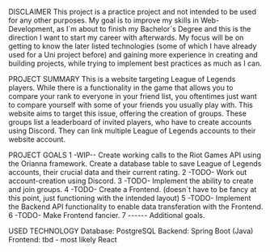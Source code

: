 DISCLAIMER
This project is a practice project and not intended to be used for any other purposes. My goal is to improve my skills in Web-Development, as I´m about to finish my Bachelor´s Degree and this is the direction I want to start my career with afterwards.
My focus will be on getting to know the later listed technologies (some of which I have already used for a Uni project before) and gaining more experience in creating and building projects, while trying to implement best practices as much as I can.

PROJECT SUMMARY
This is a website targeting League of Legends players. While there is a functionality in the game that allows you to compare your rank to everyone in your friend list, you oftentimes just want to compare yourself with some of your friends you usually play with.
This website aims to target this issue, offering the creation of groups. These groups list a leaderboard of invited players, who have to create accounts using Discord. They can link multiple League of Legends accounts to their website account.

PROJECT GOALS
1  -WIP--  Create working calls to the Riot Games API using the Orianna framework. Create a database table to save League of Legends accounts, their crucial data and their current rating.
2  -TODO-  Work out account-creation using Discord.
3  -TODO-  Implement the ability to create and join groups.
4  -TODO-  Create a Frontend. (doesn´t have to be fancy at this point, just functioning with the intended layout)
5  -TODO-  Implement the Backend API functionality to enable data transferation with the Frontend.
6  -TODO-  Make Frontend fancier.
7  ------  Additional goals.

USED TECHNOLOGY
Database:  PostgreSQL
Backend:   Spring Boot (Java)
Frontend:  tbd - most likely React
